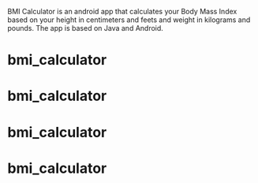 BMI Calculator is an android app that calculates your Body Mass Index based on your height in centimeters and feets and weight in kilograms and pounds.
The app is based on Java and Android.
# bmi_calculator
# bmi_calculator
# bmi_calculator
# bmi_calculator
